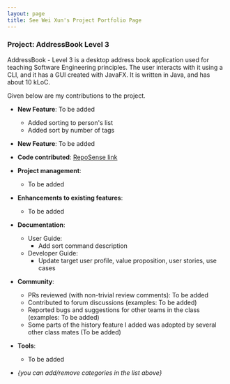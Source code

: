 ```yaml
---
layout: page
title: See Wei Xun's Project Portfolio Page
---
```


### Project: AddressBook Level 3

AddressBook - Level 3 is a desktop address book application used for teaching Software Engineering principles. The user interacts with it using a CLI, and it has a GUI created with JavaFX. It is written in Java, and has about 10 kLoC.

Given below are my contributions to the project.

* **New Feature**: To be added
  * Added sorting to person's list
  * Added sort by number of tags
  
* **New Feature**: To be added

* **Code contributed**: [RepoSense link]()

* **Project management**:
  * To be added

* **Enhancements to existing features**:
  * To be added

* **Documentation**:
  * User Guide:
    * Add sort command description
  * Developer Guide:
    * Update target user profile, value proposition, user stories, use cases

* **Community**:
  * PRs reviewed (with non-trivial review comments): To be added
  * Contributed to forum discussions (examples: To be added)
  * Reported bugs and suggestions for other teams in the class (examples: To be added)
  * Some parts of the history feature I added was adopted by several other class mates (To be added)

* **Tools**:
  * To be added

* _{you can add/remove categories in the list above}_
